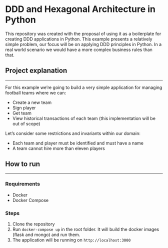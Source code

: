 # DDD and Hexagonal Architecture in Python

This repository was created with the proposal of using it as a boilerplate for creating DDD
applications in Python. This example presents a relatively simple problem, our focus will be 
on applying DDD principles in Python. In a real world scenario we would have a more complex business rules than that.

## Project explanation 

---

For this example we’re going to build a very simple application for managing football teams where we can:

* Create a new team
* Sign player
* Get team
* View historical transactions of each team (this implementation will be out of scope)

Let’s consider some restrictions and invariants within our domain:

* Each team and player must be identified and must have a name
* A team cannot hire more than eleven players

## How to run

---

### Requirements

* Docker
* Docker Compose

### Steps

1. Clone the repository
2. Run `docker-compose up` in the root folder. It will build the docker images (flask and mongo) and run them.
3. The application will be running on `http://localhost:3000`

